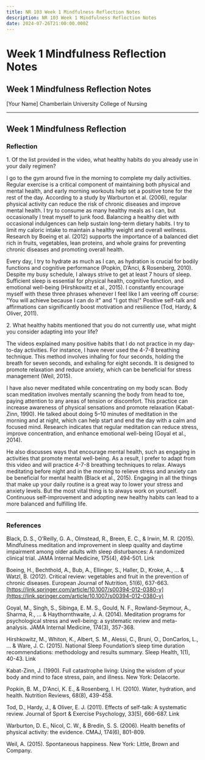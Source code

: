 ```yaml
---
title: NR 103 Week 1 Mindfulness Reflection Notes
description: NR 103 Week 1 Mindfulness Reflection Notes
date: 2024-07-26T21:00:00.000Z
---
```


# Week 1 Mindfulness Reflection Notes

## Week 1 Mindfulness Reflection Notes

\[Your Name]
Chamberlain University College of Nursing

***

## Week 1 Mindfulness Reflection

### Reflection

1\. Of the list provided in the video, what healthy habits do you already use in your daily regimen?

I go to the gym around five in the morning to complete my daily activities. Regular exercise is a critical component of maintaining both physical and mental health, and early morning workouts help set a positive tone for the rest of the day. According to a study by Warburton et al. (2006), regular physical activity can reduce the risk of chronic diseases and improve mental health. I try to consume as many healthy meals as I can, but occasionally I treat myself to junk food. Balancing a healthy diet with occasional indulgences can help sustain long-term dietary habits. I try to limit my caloric intake to maintain a healthy weight and overall wellness. Research by Boeing et al. (2012) supports the importance of a balanced diet rich in fruits, vegetables, lean proteins, and whole grains for preventing chronic diseases and promoting overall health.

Every day, I try to hydrate as much as I can, as hydration is crucial for bodily functions and cognitive performance (Popkin, D’Anci, & Rosenberg, 2010). Despite my busy schedule, I always strive to get at least 7 hours of sleep. Sufficient sleep is essential for physical health, cognitive function, and emotional well-being (Hirshkowitz et al., 2015). I constantly encourage myself with these three phrases whenever I feel like I am veering off course: "You will achieve because I can do it" and "I got this!" Positive self-talk and affirmations can significantly boost motivation and resilience (Tod, Hardy, & Oliver, 2011).

2\. What healthy habits mentioned that you do not currently use, what might you consider adapting into your life?

The videos explained many positive habits that I do not practice in my day-to-day activities. For instance, I have never used the 4-7-8 breathing technique. This method involves inhaling for four seconds, holding the breath for seven seconds, and exhaling for eight seconds. It is designed to promote relaxation and reduce anxiety, which can be beneficial for stress management (Weil, 2015).

I have also never meditated while concentrating on my body scan. Body scan meditation involves mentally scanning the body from head to toe, paying attention to any areas of tension or discomfort. This practice can increase awareness of physical sensations and promote relaxation (Kabat-Zinn, 1990). He talked about doing 5–10 minutes of meditation in the morning and at night, which can help start and end the day with a calm and focused mind. Research indicates that regular meditation can reduce stress, improve concentration, and enhance emotional well-being (Goyal et al., 2014).

He also discusses ways that encourage mental health, such as engaging in activities that promote mental well-being. As a result, I prefer to adapt from this video and will practice 4-7-8 breathing techniques to relax. Always meditating before night and in the morning to relieve stress and anxiety can be beneficial for mental health (Black et al., 2015). Engaging in all the things that make up your daily routine is a great way to lower your stress and anxiety levels. But the most vital thing is to always work on yourself. Continuous self-improvement and adopting new healthy habits can lead to a more balanced and fulfilling life.

***

### References

Black, D. S., O’Reilly, G. A., Olmstead, R., Breen, E. C., & Irwin, M. R. (2015). Mindfulness meditation and improvement in sleep quality and daytime impairment among older adults with sleep disturbances: A randomized clinical trial. JAMA Internal Medicine, 175(4), 494-501. Link

Boeing, H., Bechthold, A., Bub, A., Ellinger, S., Haller, D., Kroke, A., ... & Watzl, B. (2012). Critical review: vegetables and fruit in the prevention of chronic diseases. European Journal of Nutrition, 51(6), 637-663. [https://link.springer.com/article/10.1007/s00394-012-0380-y](https://link.springer.com/article/10.1007/s00394-012-0380-y)

Goyal, M., Singh, S., Sibinga, E. M. S., Gould, N. F., Rowland-Seymour, A., Sharma, R., ... & Haythornthwaite, J. A. (2014). Meditation programs for psychological stress and well-being: a systematic review and meta-analysis. JAMA Internal Medicine, 174(3), 357-368. 

Hirshkowitz, M., Whiton, K., Albert, S. M., Alessi, C., Bruni, O., DonCarlos, L., ... & Ware, J. C. (2015). National Sleep Foundation’s sleep time duration recommendations: methodology and results summary. Sleep Health, 1(1), 40-43. Link

Kabat-Zinn, J. (1990). Full catastrophe living: Using the wisdom of your body and mind to face stress, pain, and illness. New York: Delacorte.

Popkin, B. M., D'Anci, K. E., & Rosenberg, I. H. (2010). Water, hydration, and health. Nutrition Reviews, 68(8), 439-458. 

Tod, D., Hardy, J., & Oliver, E. J. (2011). Effects of self-talk: A systematic review. Journal of Sport & Exercise Psychology, 33(5), 666-687. Link

Warburton, D. E., Nicol, C. W., & Bredin, S. S. (2006). Health benefits of physical activity: the evidence. CMAJ, 174(6), 801-809. 

Weil, A. (2015). Spontaneous happiness. New York: Little, Brown and Company.
